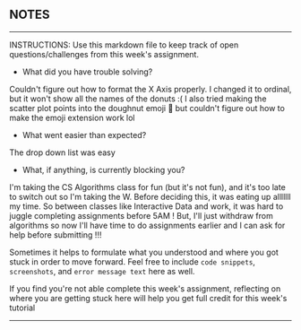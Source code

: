 ## NOTES

-----------
INSTRUCTIONS:
Use this markdown file to keep track of open questions/challenges from this week's assignment.
- What did you have trouble solving?

Couldn't figure out how to format the X Axis properly. I changed it to ordinal, but it won't show all the names of the donuts :(
I also tried making the scatter plot points into the doughnut emoji 🍩 but couldn't figure out how to make the emoji extension work lol

- What went easier than expected?

The drop down list was easy

- What, if anything, is currently blocking you?

I'm taking the CS Algorithms class for fun (but it's not fun), and it's too late to switch out so I'm taking the W. Before deciding this, it was eating up alllllll my time. So between classes like Interactive Data and work, it was hard to juggle completing assignments before 5AM ! But, I'll just withdraw from algorithms so now I'll have time to do assignments earlier and I can ask for help before submitting !!!

Sometimes it helps to formulate what you understood and where you got stuck in order to move forward. Feel free to include `code snippets`, `screenshots`, and `error message text` here as well.

If you find you're not able complete this week's assignment, reflecting on where you are getting stuck here will help you get full credit for this week's tutorial

------------
